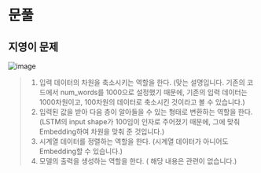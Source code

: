 # 문풀
## 지영이 문제

![image](https://github.com/sejongsmarcle/2024_Winter_Ai_study/assets/127960949/4dc2a039-d6ba-44e3-a4c4-3a6bd8caf5c7)

> 1. 입력 데이터의 차원을 축소시키는 역할을 한다. (맞는 설명입니다. 기존의 코드에서 num_words를 1000으로 설정했기 때문에, 기존의 입력 데이터는 1000차원이고, 100차원의 데이터로 축소시킨 것이라고 볼 수 있습니다.)
> 2. 입력된 값을 받아 다음 층이 알아들을 수 있는 형태로 변환하는 역할을 한다. (LSTM의 input shape가 100임이 인자로 주어졌기 때문에, 그에 맞춰 Embedding하여 차원을 맞춰 준 것입니다.)
> 3. 시계열 데이터를 정렬하는 역할을 한다. (시계열 데이터가 아니어도 Embedding할 수 있습니다.)
> 4. 모델의 출력을 생성하는 역할을 한다. ( 해당 내용은 관련이 없습니다.)  

